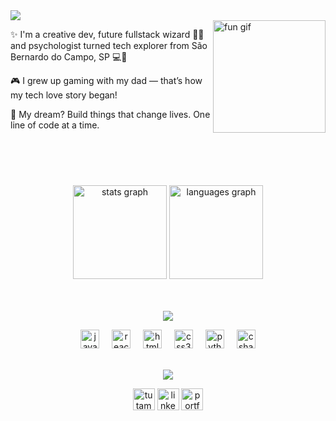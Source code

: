 <img src="https://readme-typing-svg.demolab.com?font=Fira+Code&pause=800&color=70A5FD&left=true&vCenter=true&width=435&lines=Hi+👋+My+name+is+Debora!;Nice+to+meet+you+😊" />
<br>
<img align="right" height="180" src="https://media1.giphy.com/media/v1.Y2lkPTc5MGI3NjExdTIyemVjeHBpajNoNHdlbDc0aDUwZjhjOXlwNThtNWI0MGQ1czZ3ZSZlcD12MV9pbnRlcm5hbF9naWZfYnlfaWQmY3Q9Zw/xTiIzJSKB4l7xTouE8/giphy.gif" alt="fun gif" />
<p> ✨ I'm a creative dev, future fullstack wizard 🧙‍♀️ and psychologist turned tech explorer from São Bernardo do Campo, SP 💻🌆 </p>
<p> 🎮 I grew up gaming with my dad — that’s how my tech love story began!</p>
<p>🚀 My dream? Build things that change lives. One line of code at a time.</p>
<br>

###
<br>
<br>
<div align="center">
  <img src="https://github-readme-stats.vercel.app/api?username=deboraedithm&hide_title=false&hide_rank=false&show_icons=true&include_all_commits=true&count_private=true&disable_animations=false&theme=tokyonight&locale=en&hide_border=false" height="150" alt="stats graph"  />
  <img src="https://github-readme-stats.vercel.app/api/top-langs?username=deboraedithm&locale=en&hide_title=false&layout=compact&card_width=320&langs_count=5&theme=tokyonight&hide_border=false" height="150" alt="languages graph"  />
</div>
<br>
<br>

<p align="center">
  <img src="https://readme-typing-svg.demolab.com?font=Fira+Code&pause=900&color=70A5FD&center=true&vCenter=true&width=435&lines=Tech+Spells+I'm+Casting+🔮" />
</p>

<div align="center">
  <img src="https://cdn.jsdelivr.net/gh/devicons/devicon/icons/javascript/javascript-original.svg" height="30" alt="javascript logo"  />
  <img width="12" />
  <img src="https://cdn.jsdelivr.net/gh/devicons/devicon/icons/react/react-original.svg" height="30" alt="react logo"  />
  <img width="12" />
  <img src="https://cdn.jsdelivr.net/gh/devicons/devicon/icons/html5/html5-original.svg" height="30" alt="html5 logo"  />
  <img width="12" />
  <img src="https://cdn.jsdelivr.net/gh/devicons/devicon/icons/css3/css3-original.svg" height="30" alt="css3 logo"  />
  <img width="12" />
  <img src="https://cdn.jsdelivr.net/gh/devicons/devicon/icons/python/python-original.svg" height="30" alt="python logo"  />
  <img width="12" />
  <img src="https://cdn.jsdelivr.net/gh/devicons/devicon/icons/csharp/csharp-original.svg" height="30" alt="csharp logo"  />
</div>
<br>

<p align="center">
  <img src="https://readme-typing-svg.demolab.com?font=Fira+Code&pause=800&color=70A5FD&center=true&vCenter=true&width=435&lines=Thanks+for+passing+by+💜;Let's+build+cool+things+together!+%F0%9F%9A%80" />
</p>

<div align="center">
  <a href="maito:edith.dev@tutamail.com?subject=I%20want%20to%20contact%20you,%20Debs!"><img src="https://img.shields.io/static/v1?message=E-Mail&logo=tutamail&label=&color=850122&logoColor=white&labelColor=&style=for-the-badge" height="35" alt="tutamail logo"/></a>
  <a href="https://www.linkedin.com/in/debora-edith/" target="_blank"><img src="https://img.shields.io/static/v1?message=LinkedIn&logo=linkedin&label=&color=0077B5&logoColor=white&labelColor=&style=for-the-badge" height="35" alt="linkedin logo"/></a>
  <a href="https://deboraedithm.github.io/edith-dev/" target="_blank"><img src="https://img.shields.io/badge/my%20portfolio-70A5FD" height="35" alt="portfolio"/></a>
</div>

###
<br clear="both">

###
